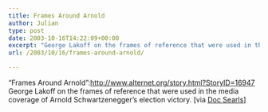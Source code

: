 ```yaml
---
title: Frames Around Arnold
author: Julian
type: post
date: 2003-10-16T14:22:09+00:00
excerpt: "George Lakoff on the frames of reference that were used in the media coverage of Arnold Schwartzenegger's election victory."
url: /2003/10/16/frames-around-arnold/

---
```

&#8220;Frames Around Arnold&#8221;:http://www.alternet.org/story.html?StoryID=16947 George Lakoff on the frames of reference that were used in the media coverage of Arnold Schwartzenegger&#8217;s election victory. [via [Doc Searls][1]]

 [1]: http://doc.weblogs.com/